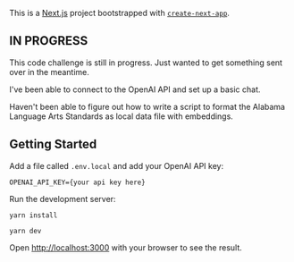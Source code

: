 This is a [Next.js](https://nextjs.org/) project bootstrapped with [`create-next-app`](https://github.com/vercel/next.js/tree/canary/packages/create-next-app).

## IN PROGRESS 
This code challenge is still in progress. Just wanted to get something sent over in the meantime.

I've been able to connect to the OpenAI API and set up a basic chat. 

Haven't been able to figure out how to write a script to format the Alabama Language Arts Standards as local data file with embeddings.

## Getting Started

Add a file called `.env.local` and add your OpenAI API key: 

`OPENAI_API_KEY={your api key here}`

Run the development server:

`yarn install`

`yarn dev`

Open [http://localhost:3000](http://localhost:3000) with your browser to see the result.
